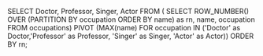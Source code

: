 SELECT Doctor, Professor, Singer, Actor FROM (
SELECT ROW_NUMBER() OVER (PARTITION BY occupation ORDER BY name) as rn, name, occupation FROM       occupations) 
PIVOT 
(MAX(name) FOR occupation IN ('Doctor' as Doctor,'Professor' as Professor, 'Singer' as Singer, 'Actor' as Actor)) 
ORDER BY rn;
